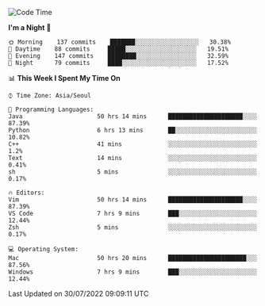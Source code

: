 <!--START_SECTION:waka-->
![Code Time](http://img.shields.io/badge/Code%20Time-1%2C131%20hrs%2038%20mins-blue)

**I'm a Night 🦉** 

```text
🌞 Morning    137 commits    ███████░░░░░░░░░░░░░░░░░░   30.38% 
🌆 Daytime    88 commits     █████░░░░░░░░░░░░░░░░░░░░   19.51% 
🌃 Evening    147 commits    ████████░░░░░░░░░░░░░░░░░   32.59% 
🌙 Night      79 commits     ████░░░░░░░░░░░░░░░░░░░░░   17.52%

```


📊 **This Week I Spent My Time On** 

```text
⌚︎ Time Zone: Asia/Seoul

💬 Programming Languages: 
Java                     50 hrs 14 mins      █████████████████████░░░░   87.39% 
Python                   6 hrs 13 mins       ██░░░░░░░░░░░░░░░░░░░░░░░   10.82% 
C++                      41 mins             ░░░░░░░░░░░░░░░░░░░░░░░░░   1.2% 
Text                     14 mins             ░░░░░░░░░░░░░░░░░░░░░░░░░   0.41% 
sh                       5 mins              ░░░░░░░░░░░░░░░░░░░░░░░░░   0.17%

🔥 Editors: 
Vim                      50 hrs 14 mins      █████████████████████░░░░   87.39% 
VS Code                  7 hrs 9 mins        ███░░░░░░░░░░░░░░░░░░░░░░   12.44% 
Zsh                      5 mins              ░░░░░░░░░░░░░░░░░░░░░░░░░   0.17%

💻 Operating System: 
Mac                      50 hrs 20 mins      ██████████████████████░░░   87.56% 
Windows                  7 hrs 9 mins        ███░░░░░░░░░░░░░░░░░░░░░░   12.44%

```


 Last Updated on 30/07/2022 09:09:11 UTC
<!--END_SECTION:waka-->
